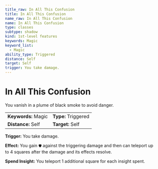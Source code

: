 ```yaml
---
title_raw: In All This Confusion
title: In All This Confusion
name_raw: In All This Confusion
name: In All This Confusion
type: classes
subtype: shadow
kind: 1st-level features
keywords: Magic
keyword_list:
  - Magic
ability_type: Triggered
distance: Self
target: Self
trigger: You take damage.
---
```


# In All This Confusion

You vanish in a plume of black smoke to avoid danger.

|                     |                     |
| :------------------ | :------------------ |
| **Keywords:** Magic | **Type:** Triggered |
| **Distance:** Self  | **Target:** Self    |

**Trigger:** You take damage.

**Effect:** You gain `🛡` against the triggering damage and then can teleport up to 4 squares after the damage and its effects resolve.

**Spend Insight:** You teleport 1 additional square for each insight spent.
